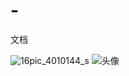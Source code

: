 # -
文档


![16pic_4010144_s](https://user-images.githubusercontent.com/126089390/226169082-46e718a7-de27-4d9e-b300-df982c217a74.png)
![头像](https://user-images.githubusercontent.com/126089390/226169167-ec47347b-1bf1-49fc-8181-e0308a1405d9.jpg)
